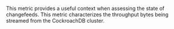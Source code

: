 This metric provides a useful context when assessing the state of changefeeds. This metric characterizes the throughput bytes being streamed from the CockroachDB cluster.